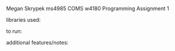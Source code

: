 Megan Skrypek
ms4985
COMS w4180
Programming Assignment 1

libraries used:

to run:

additional features/notes:
